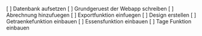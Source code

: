 [ ] Datenbank aufsetzen
[ ] Grundgeruest der Webapp schreiben
[ ] Abrechnung hinzufuegen
[ ] Exportfunktion einfuegen
[ ] Design erstellen
[ ] Getraenkefunktion einbauen
[ ] Essensfunktion einbauen
[ ] Tage Funktion einbauen